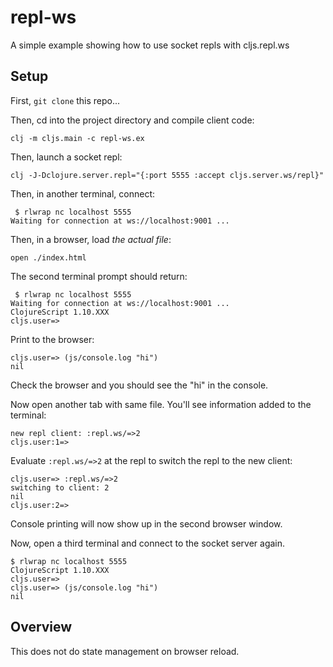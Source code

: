 # repl-ws

A simple example showing how to use socket repls with cljs.repl.ws

## Setup

First, `git clone` this repo...

Then, cd into the project directory and compile client code:

`clj -m cljs.main -c repl-ws.ex`

Then, launch a socket repl:

`clj -J-Dclojure.server.repl="{:port 5555 :accept cljs.server.ws/repl}"`

Then, in another terminal, connect:

```
 $ rlwrap nc localhost 5555
Waiting for connection at ws://localhost:9001 ...
```

Then, in a browser, load _the actual file_:

`open ./index.html`

The second terminal prompt should return:

```
 $ rlwrap nc localhost 5555
Waiting for connection at ws://localhost:9001 ...
ClojureScript 1.10.XXX
cljs.user=>
```

Print to the browser:

```
cljs.user=> (js/console.log "hi")
nil
```

Check the browser and you should see the "hi" in the console.

Now open another tab with same file. You'll see information added to the terminal:

```
new repl client: :repl.ws/=>2
cljs.user:1=>
```

Evaluate `:repl.ws/=>2` at the repl to switch the repl to the new client:

```
cljs.user=> :repl.ws/=>2
switching to client: 2
nil
cljs.user:2=>
```

Console printing will now show up in the second browser window.

Now, open a third terminal and connect to the socket server again.

```
$ rlwrap nc localhost 5555
ClojureScript 1.10.XXX
cljs.user=>
cljs.user=> (js/console.log "hi")
nil
```

## Overview

This does not do state management on browser reload.
